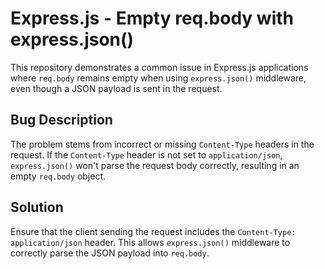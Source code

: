 # Express.js - Empty req.body with express.json()

This repository demonstrates a common issue in Express.js applications where `req.body` remains empty when using `express.json()` middleware, even though a JSON payload is sent in the request.

## Bug Description
The problem stems from incorrect or missing `Content-Type` headers in the request.  If the `Content-Type` header is not set to `application/json`, `express.json()` won't parse the request body correctly, resulting in an empty `req.body` object.

## Solution
Ensure that the client sending the request includes the `Content-Type: application/json` header.  This allows `express.json()` middleware to correctly parse the JSON payload into `req.body`.